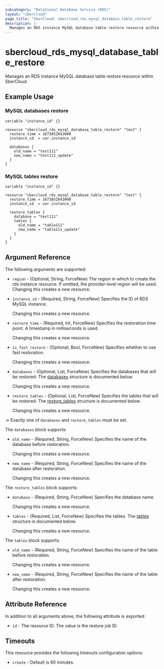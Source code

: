 ```yaml
---
subcategory: "Relational Database Service (RDS)"
layout: "sbercloud"
page_title: "SberCloud: sbercloud_rds_mysql_database_table_restore"
description: |-
  Manages an RDS instance MySQL database table restore resource within SberCloud.
---
```


# sbercloud_rds_mysql_database_table_restore

Manages an RDS instance MySQL database table restore resource within SberCloud.

## Example Usage

### MySQL databases restore

```hcl
variable "instance_id" {}

resource "sbercloud_rds_mysql_database_table_restore" "test" {
  restore_time = 1673852043000
  instance_id  = var.instance_id

  databases {
    old_name = "test111"
    new_name = "test111_update"
  }
}
```

### MySQL tables restore

```hcl
variable "instance_id" {}

resource "sbercloud_rds_mysql_database_table_restore" "test" {
  restore_time = 1673852043000
  instance_id  = var.instance_id

  restore_tables {
    database = "test111"
    tables {
      old_name = "table111"
      new_name = "table111_update"
    }
  }
}
```

## Argument Reference

The following arguments are supported:

* `region` - (Optional, String, ForceNew) The region in which to create the rds instance resource. If omitted, the
  provider-level region will be used. Changing this creates a new resource.

* `instance_id` - (Required, String, ForceNew) Specifies the ID of RDS MySQL instance.

  Changing this creates a new resource.

* `restore_time` - (Required, Int, ForceNew) Specifies the restoration time point. A timestamp in milliseconds is used.

  Changing this creates a new resource.

* `is_fast_restore` - (Optional, Bool, ForceNew) Specifies whether to use fast restoration.

  Changing this creates a new resource.

* `databases` - (Optional, List, ForceNew) Specifies the databases that will be restored.
  The [databases](#databases_struct) structure is documented below.

  Changing this creates a new resource.

* `restore_tables` - (Optional, List, ForceNew) Specifies the tables that will be restored.
  The [restore_tables](#restore_tables_struct) structure is documented below.

  Changing this creates a new resource.

-> Exactly one of `databases` and `restore_tables` must be set.

<a name="databases_struct"></a>
The `databases` block supports:

* `old_name` - (Required, String, ForceNew) Specifies the name of the database before restoration.

  Changing this creates a new resource.

* `new_name` - (Required, String, ForceNew) Specifies the name of the database after restoration.

  Changing this creates a new resource.

<a name="restore_tables_struct"></a>
The `restore_tables` block supports:

* `database` - (Required, String, ForceNew) Specifies the database name.

  Changing this creates a new resource.

* `tables` - (Required, List, ForceNew) Specifies the tables.
  The [tables](#tables_struct) structure is documented below.

  Changing this creates a new resource.

<a name="tables_struct"></a>
The `tables` block supports:

* `old_name` - (Required, String, ForceNew) Specifies the name of the table before restoration.

  Changing this creates a new resource.

* `new_name` - (Required, String, ForceNew) Specifies the name of the table after restoration.

  Changing this creates a new resource.

## Attribute Reference

In addition to all arguments above, the following attribute is exported:

* `id` - The resource ID. The value is the restore job ID.

## Timeouts

This resource provides the following timeouts configuration options:

* `create` - Default is 60 minutes.
